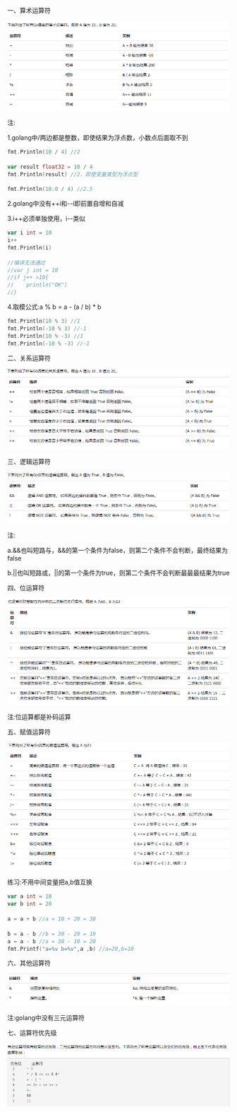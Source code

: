 一、算术运算符

![001](001.png)

注:

1.golang中/两边都是整数，即使结果为浮点数，小数点后面取不到

```go
fmt.Println(10 / 4) //2

var result float32 = 10 / 4
fmt.Println(result) //2，即使变量类型为浮点型

fmt.Println(10.0 / 4) //2.5
```

2.golang中没有++i和--i即前置自增和自减

3.i++必须单独使用，i--类似

```go
var i int = 10
i++
fmt.Println(i)

//编译无法通过
//var j int = 10
//if j++ >10{
//    println("OK")
//}
```

4.取模公式:a % b = a - (a / b) * b

```go
fmt.Println(10 % 3) //1
fmt.Println(-10 % 3) //-1
fmt.Println(10 % -3) //1
fmt.Println(-10 % -3) //-1
```

二、关系运算符

![002](002.png)

三、逻辑运算符

![003](003.png)

注:

a.&&也叫短路与，&&的第一个条件为false，则第二个条件不会判断，最终结果为false

b.||也叫短路或，||的第一个条件为true，则第二个条件不会判断最最最结果为true

四、位运算符

![004](004.png)

注:位运算都是补码运算

五、赋值运算符

![005](005.png)

练习:不用中间变量把a,b值互换

```go
var a int = 10
var b int = 20

a = a + b //a = 10 + 20 = 30

b = a - b //b = 30 - 20 = 10
a = a - b //a = 30 - 10 = 20
fmt.Printf("a=%v b=%v",a ,b) //a=20,b=10
```

六、其他运算符

![006](006.png)

注:golang中没有三元运算符

七、运算符优先级

![007](007.png)
